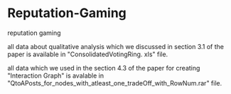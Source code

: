 # Reputation-Gaming
reputation gaming

all data about qualitative analysis which we discussed in section 3.1 of the paper is available in "ConsolidatedVotingRing. xls" file.

all data  which we used in the section 4.3 of the paper for creating "Interaction Graph" is avalable in "QtoAPosts_for_nodes_with_atleast_one_tradeOff_with_RowNum.rar" file.



